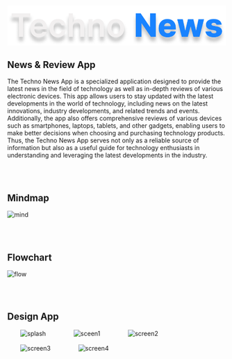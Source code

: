 ![LOGO](https://github.com/farisafada/techno-news-app/blob/main/assets/images/logo_technonews.png)

## News & Review App
The Techno News App is a specialized application designed to provide the latest news in the field of technology as well as in-depth reviews of various electronic devices. This app allows users to stay updated with the latest developments in the world of technology, including news on the latest innovations, industry developments, and related trends and events. Additionally, the app also offers comprehensive reviews of various devices such as smartphones, laptops, tablets, and other gadgets, enabling users to make better decisions when choosing and purchasing technology products. Thus, the Techno News App serves not only as a reliable source of information but also as a useful guide for technology enthusiasts in understanding and leveraging the latest developments in the industry.

<br><br> 
## Mindmap 
![mind](https://github.com/farisafada/techno-news-app/assets/159168912/f291b794-e5f5-448c-ad17-7fabf8704d1d)

<br><br> 
## Flowchart
![flow](https://github.com/farisafada/techno-news-app/assets/159168912/574c3d52-005a-4b36-91d1-e651d21f5c11)

<br><br> 
## Design App
<img src="https://github.com/farisafada/techno-news-app/assets/159168912/5d10258b-187a-4e22-8c69-e6668bc6a3a1" alt="splash" width="200" hspace="30"/> 
<img src="https://github.com/farisafada/techno-news-app/assets/159168912/07991433-19a2-442a-b7de-02e7028356b1" alt="sceen1" width="210" hspace="30"/> 
<img src="https://github.com/farisafada/techno-news-app/assets/159168912/4007b072-8b49-4d49-9581-5dbad3fdf12b" alt="screen2" width="200" hspace="30"/><br><br> 
<img src="https://github.com/farisafada/techno-news-app/assets/159168912/cb97cbdc-fb2f-4b8a-92aa-e8e6350c0739" alt="screen3" width="200" hspace="30"/> 
<img src="https://github.com/farisafada/techno-news-app/assets/159168912/0f926a28-479f-4bd3-986c-5c19af4ea9e2" alt="screen4" width="200" hspace="30"/> 
